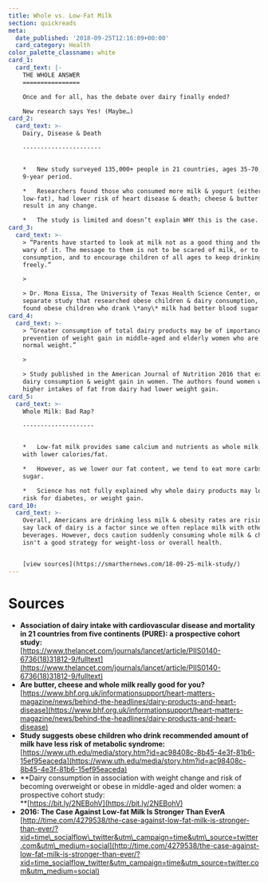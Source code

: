 ```yaml
---
title: Whole vs. Low-Fat Milk
section: quickreads
meta:
  date_published: '2018-09-25T12:16:09+00:00'
  card_category: Health
color_palette_classname: white
card_1:
  card_text: |-
    THE WHOLE ANSWER
    ================

    Once and for all, has the debate over dairy finally ended?

    New research says Yes! (Maybe…)
card_2:
  card_text: >-
    Dairy, Disease & Death

    ----------------------


    *   New study surveyed 135,000+ people in 21 countries, ages 35-70, over a
    9-year period.

    *   Researchers found those who consumed more milk & yogurt (either whole or
    low-fat), had lower risk of heart disease & death; cheese & butter did not
    result in any change.

    *   The study is limited and doesn’t explain WHY this is the case.
card_3:
  card_text: >-
    > “Parents have started to look at milk not as a good thing and they are
    wary of it. The message to them is not to be scared of milk, or to limit its
    consumption, and to encourage children of all ages to keep drinking it
    freely.”

    > 

    > Dr. Mona Eissa, The University of Texas Health Science Center, on a
    separate study that researched obese children & dairy consumption, which
    found obese children who drank \*any\* milk had better blood sugar control.
card_4:
  card_text: >-
    > “Greater consumption of total dairy products may be of importance in the
    prevention of weight gain in middle-aged and elderly women who are initially
    normal weight.”

    > 

    > Study published in the American Journal of Nutrition 2016 that examined
    dairy consumption & weight gain in women. The authors found women with
    higher intakes of fat from dairy had lower weight gain.
card_5:
  card_text: >-
    Whole Milk: Bad Rap?

    --------------------


    *   Low-fat milk provides same calcium and nutrients as whole milk, just
    with lower calories/fat.

    *   However, as we lower our fat content, we tend to eat more carbs and
    sugar.

    *   Science has not fully explained why whole dairy products may lower our
    risk for diabetes, or weight gain.
card_10:
  card_text: >-
    Overall, Americans are drinking less milk & obesity rates are rising. Some
    say lack of dairy is a factor since we often replace milk with other
    beverages. However, docs caution suddenly consuming whole milk & cheese
    isn't a good strategy for weight-loss or overall health.


    [view sources](https://smarthernews.com/18-09-25-milk-study/)
---
```

Sources
=======

*   **Association of dairy intake with cardiovascular disease and mortality in 21 countries from five continents (PURE): a prospective cohort study:**  
    [https://www.thelancet.com/journals/lancet/article/PIIS0140-6736(18)31812-9/fulltext](https://www.thelancet.com/journals/lancet/article/PIIS0140-6736(18)31812-9/fulltext)
*   **Are butter, cheese and whole milk really good for you?**  
    [https://www.bhf.org.uk/informationsupport/heart-matters-magazine/news/behind-the-headlines/dairy-products-and-heart-disease](https://www.bhf.org.uk/informationsupport/heart-matters-magazine/news/behind-the-headlines/dairy-products-and-heart-disease)
*   **Study suggests obese children who drink recommended amount of milk have less risk of metabolic syndrome:**  
    [https://www.uth.edu/media/story.htm?id=ac98408c-8b45-4e3f-81b6-15ef95eaceda](https://www.uth.edu/media/story.htm?id=ac98408c-8b45-4e3f-81b6-15ef95eaceda)
*   **Dairy consumption in association with weight change and risk of becoming overweight or obese in middle-aged and older women: a prospective cohort study:  
    **[https://bit.ly/2NEBohV](https://bit.ly/2NEBohV)
*   **2016: The Case Against Low-fat Milk Is Stronger Than EverA**  
    [http://time.com/4279538/the-case-against-low-fat-milk-is-stronger-than-ever/?xid=time\_socialflow\_twitter&utm\_campaign=time&utm\_source=twitter.com&utm\_medium=social](http://time.com/4279538/the-case-against-low-fat-milk-is-stronger-than-ever/?xid=time_socialflow_twitter&utm_campaign=time&utm_source=twitter.com&utm_medium=social)